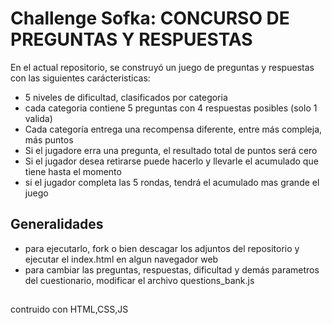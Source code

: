 # Challenge Sofka: CONCURSO DE PREGUNTAS Y RESPUESTAS

En el actual repositorio, se construyó un juego de preguntas y respuestas con las siguientes carácteristicas:
- 5 niveles de dificultad, clasificados por categoria
- cada categoria contiene 5 preguntas con 4 respuestas posibles (solo 1 valida)
- Cada categoría entrega una recompensa diferente, entre más compleja, más puntos
- Si el jugadore erra una pregunta, el resultado total de puntos será cero
- Si el jugador desea retirarse puede hacerlo y llevarle el acumulado que tiene hasta el momento
- si el jugador completa las 5 rondas, tendrá el acumulado mas grande el juego

## Generalidades

- para ejecutarlo,  fork o bien descagar los adjuntos  del repositorio y ejecutar el index.html en algun navegador web
- para cambiar las preguntas, respuestas, dificultad y demás parametros del cuestionario, modificar el archivo questions_bank.js 

##
contruido con HTML,CSS,JS